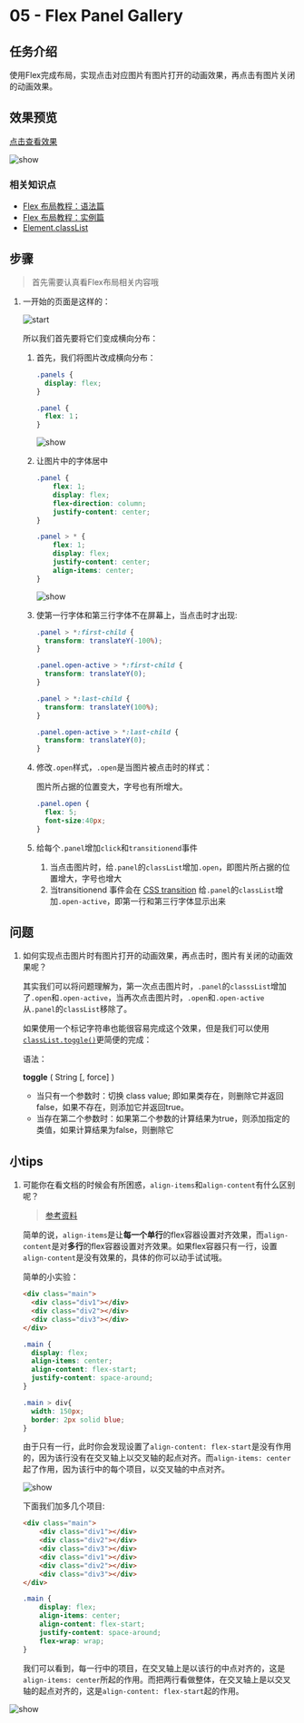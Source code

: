 # 05 - Flex Panel Gallery

## 任务介绍

使用Flex完成布局，实现点击对应图片有图片打开的动画效果，再点击有图片关闭的动画效果。

## 效果预览

[点击查看效果](https://miraclezys.github.io/JavaScript30/05%20-%20Flex%20Panel%20Gallery/index-ME.html)

![show](./image/a.gif)

### 相关知识点

* [Flex 布局教程：语法篇](http://www.ruanyifeng.com/blog/2015/07/flex-grammar.html)
* [Flex 布局教程：实例篇](http://www.ruanyifeng.com/blog/2015/07/flex-examples.html)
* [Element.classList](https://developer.mozilla.org/zh-CN/docs/Web/API/Element/classList)

## 步骤

> 首先需要认真看Flex布局相关内容哦

1. 一开始的页面是这样的：

   ![start](./image/img1.jpg)

   所以我们首先要将它们变成横向分布：

   1. 首先，我们将图片改成横向分布：

      ```css
      .panels {
      	display: flex;
      }

      .panel {
      	flex: 1；
      }
      ```

      ![show](./image/img2.png)

   2. 让图片中的字体居中

      ```css
      .panel {
          flex: 1;
          display: flex;
          flex-direction: column;
          justify-content: center;
      }

      .panel > * {
          flex: 1;
          display: flex;
          justify-content: center;
          align-items: center;
      }
      ```

      ![show](./image/img3.png)

   3. 使第一行字体和第三行字体不在屏幕上，当点击时才出现:

      ```css
      .panel > *:first-child {
      	transform: translateY(-100%);
      }

      .panel.open-active > *:first-child {
      	transform: translateY(0);
      }

      .panel > *:last-child {
      	transform: translateY(100%);
      }

      .panel.open-active > *:last-child {
      	transform: translateY(0);
      }
      ```

   4. 修改`.open`样式，`.open`是当图片被点击时的样式：

      图片所占据的位置变大，字号也有所增大。

      ```css
      .panel.open {
      	flex: 5;
      	font-size:40px;
      }
      ```

   5. 给每个`.panel`增加`click`和`transitionend`事件

      1. 当点击图片时，给`.panel`的`classList`增加`.open`，即图片所占据的位置增大，字号也增大
      2. 当transitionend 事件会在 [CSS transition](https://developer.mozilla.org/zh-CN/docs/Web/CSS/CSS_Transitions/Using_CSS_transitions) 给`.panel`的`classList`增加`.open-active`，即第一行和第三行字体显示出来

## 问题

1. 如何实现点击图片时有图片打开的动画效果，再点击时，图片有关闭的动画效果呢？

   其实我们可以将问题理解为，第一次点击图片时，`.panel`的`classsList`增加了`.open`和`.open-active`，当再次点击图片时，`.open`和`.open-active`从`.panel`的`classList`移除了。

   如果使用一个标记字符串也能很容易完成这个效果，但是我们可以使用[`classList.toggle()`](https://developer.mozilla.org/zh-CN/docs/Web/API/Element/classList)更简便的完成：

   语法：

   **toggle** ( String [, force] )

   * 当只有一个参数时：切换 class value; 即如果类存在，则删除它并返回false，如果不存在，则添加它并返回true。
   * 当存在第二个参数时：如果第二个参数的计算结果为true，则添加指定的类值，如果计算结果为false，则删除它



## 小tips

1. 可能你在看文档的时候会有所困惑，`align-items`和`align-content`有什么区别呢？

   > [参考资料](http://stackoverflow.com/questions/31250174/css-flexbox-difference-between-align-items-and-align-content)

   简单的说，`align-items`是让**每一个单行**的flex容器设置对齐效果，而`align-content`是对**多行**的flex容器设置对齐效果。如果flex容器只有一行，设置`align-content`是没有效果的，具体的你可以动手试试哦。

   简单的小实验：

   ```html
   <div class="main">
     <div class="div1"></div>
     <div class="div2"></div>
     <div class="div3"></div>
   </div>
   ```

   ```css
   .main {
     display: flex;
     align-items: center;
     align-content: flex-start;
     justify-content: space-around;
   }

   .main > div{
     width: 150px;
     border: 2px solid blue;
   }
   ```

   由于只有一行，此时你会发现设置了`align-content: flex-start`是没有作用的，因为该行没有在交叉轴上以交叉轴的起点对齐。而`align-items: center`起了作用，因为该行中的每个项目，以交叉轴的中点对齐。

   ![show](./image/img4.png)

   下面我们加多几个项目:

   ```html
   <div class="main">
       <div class="div1"></div>
       <div class="div2"></div>
       <div class="div3"></div>
       <div class="div1"></div>
       <div class="div2"></div>
       <div class="div3"></div>
   </div>
   ```

   ```css
   .main {
       display: flex;
       align-items: center;
       align-content: flex-start;
       justify-content: space-around;
       flex-wrap: wrap;
   }
   ```

   我们可以看到，每一行中的项目，在交叉轴上是以该行的中点对齐的，这是`align-items: center`所起的作用。而把两行看做整体，在交叉轴上是以交叉轴的起点对齐的，这是`align-content: flex-start`起的作用。

![show](./image/img5.png)

​	

​	